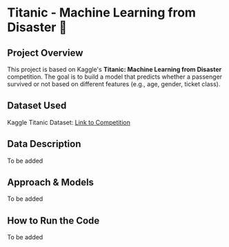 # Titanic - Machine Learning from Disaster 🚢

## Project Overview
This project is based on Kaggle's **Titanic: Machine Learning from Disaster** competition. The goal is to build a model that predicts whether a passenger survived or not based on different features (e.g., age, gender, ticket class).

## Dataset Used
Kaggle Titanic Dataset: [Link to Competition](https://www.kaggle.com/competitions/titanic)

## Data Description
To be added

## Approach & Models
To be added

## How to Run the Code
To be added